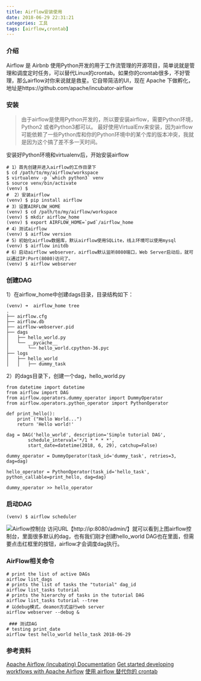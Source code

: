 ```yaml
---
title: Airflow安装使用
date: 2018-06-29 22:31:21
categories: 工具
tags: [airflow,crontab]
---
```

### 介绍
Airflow 是 Airbnb 使用Python开发的用于工作流管理的开源项目，简单说就是管理和调度定时任务，可以替代Linux的crontab。如果你的crontab很多，不好管理，那么airflow对你来说就是救星。它自带简洁的UI，现在 Apache 下做孵化，地址是https://github.com/apache/incubator-airflow

### 安装
>  由于airflow是使用Python开发的，所以要安装airflow，需要Python环境，Python2 或者Python3都可以。
>  最好使用VirtualEnv来安装，因为airflow可能依赖了一些Python库和你的Python环境中的某个库的版本冲突，我就是因为这个搞了差不多一天时间。

安装好Python环境和virtualenv后，开始安装airflow
```
# 1）首先创建并进入airflow的工作目录下
$ cd /path/to/my/airflow/workspace
$ virtualenv -p `which python3` venv
$ source venv/bin/activate
(venv) $ 
#  2）安装airflow
(venv) $ pip install airflow
# 3）设置AIRFLOW_HOME
(venv) $ cd /path/to/my/airflow/workspace
(venv) $ mkdir airflow_home
(venv) $ export AIRFLOW_HOME=`pwd`/airflow_home
# 4）测试airflow
(venv) $ airflow version
# 5）初始化airflow数据库，默认airflow使用SQLite，线上环境可以使用mysql
(venv) $ airflow initdb
# 6）启动airflow webserver，airflow默认监听8080端口，Web Server启动后，就可以通过IP:Port(8080)访问了。
(venv) $ airflow webserver
```
### 创建DAG
1）在airflow_home中创建dags目录，目录结构如下：
```
(venv) ➜  airflow_home tree
.
├── airflow.cfg
├── airflow.db
├── airflow-webserver.pid
├── dags
│   ├── hello_world.py
│   └── __pycache__
│       └── hello_world.cpython-36.pyc
├── logs
│   ├── hello_world
│   │   ├── dummy_task
```
2）的dags目录下，创建一个dag，hello_world.py
```
from datetime import datetime
from airflow import DAG
from airflow.operators.dummy_operator import DummyOperator
from airflow.operators.python_operator import PythonOperator

def print_hello():
    print ("Hello World...")
    return 'Hello world!'

dag = DAG('hello_world', description='Simple tutorial DAG',
        schedule_interval='*/1 * * * *',
        start_date=datetime(2018, 6, 29), catchup=False)

dummy_operator = DummyOperator(task_id='dummy_task', retries=3, dag=dag)

hello_operator = PythonOperator(task_id='hello_task', python_callable=print_hello, dag=dag)

dummy_operator >> hello_operator
```
### 启动DAG
```
(venv) $ airflow scheduler
```
![Airflow控制台](airflow.jpg)
访问URL【http://ip:8080/admin/】就可以看到上图airflow控制台，里面很多默认的dag，也有我们刚才创建hello_world DAG也在里面，但需要点击红框里的按钮，airflow才会调度dag执行。

### AirFlow相关命令
```
# print the list of active DAGs
airflow list_dags
# prints the list of tasks the "tutorial" dag_id
airflow list_tasks tutorial
# prints the hierarchy of tasks in the tutorial DAG
airflow list_tasks tutorial --tree
# 以debug模式，deamon方式运行web server
airflow webserver --debug &

 ### 测试DAG
# testing print_date
airflow test hello_world hello_task 2018-06-29
```
### 参考资料
[Apache Airflow (incubating) Documentation](https://airflow.incubator.apache.org/index.html)
[Get started developing workflows with Apache Airflow](http://michal.karzynski.pl/blog/2017/03/19/developing-workflows-with-apache-airflow/)
[使用 airflow 替代你的 crontab](http://sanyuesha.com/2017/11/13/airflow/)
